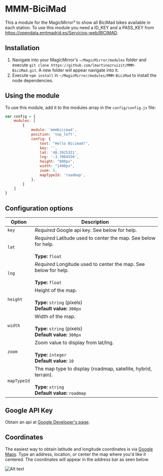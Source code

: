 # MMM-BiciMad
This a module for the MagicMirror² to show all BiciMad bikes available in each station. To use this module you need a ID_KEY and a PASS_KEY from https://opendata.emtmadrid.es/Servicios-web/BICIMAD.

## Installation

1. Navigate into your MagicMirror's `~/MagicMirror/modules` folder and execute `git clone https://github.com/lmartinezruizit/MMM-BiciMad.git`. A new folder will appear navigate into it.
2. Execute `npm install` in `~/MagicMirror/modules/MMM-BiciMad` to install the node dependencies.

## Using the module

To use this module, add it to the modules array in the `config/config.js` file:
```js
var config = {
    modules: [
        {
            module: 'mmmbicimad',
            position: 'top_left',
            config: {
                text: "Hello Bicimad!",
                key: '',
                lat: '40.3925321',
                lng: '-3.7004556',
                height: "800px",
                width: "1400px",
                zoom: 5,
                mapTypeId: 'roadmap',
            },
        }
    ]
}
```

## Configuration options

| Option               | Description
|--------------------- |-----------
| `key`                | *Required* Google api key. See below for help.
| `lat`                | *Required* Latitude used to center the map. See below for help. <br><br>**Type:** `float`
| `lng`                | *Required* Longitude used to center the map. See below for help. <br><br>**Type:** `float`
| `height`             | Height of the map. <br><br>**Type:** `string` (pixels) <br> **Default value:** `300px`
| `width`              | Width of the map. <br><br>**Type:** `string` (pixels) <br> **Default value:** `300px`
| `zoom`               | Zoom value to display from lat/lng. <br><br>**Type:** `integer` <br> **Default value:** `10`
| `mapTypeId`          | The map type to display (roadmap, satellite, hybrid, terrain).  <br><br>**Type:** `string` <br> **Default value:** `roadmap`


## Google API Key

Obtain an api at [Google Developer's page](https://developers.google.com/maps/documentation/javascript/).

## Coordinates

The easiest way to obtain latitude and longitude coordinates is via [Google Maps](https://maps.google.com). Type an address, location, or center the map where you'd like it centered. The coordinates will appear in the address bar as seen below.

![Alt text](/img/coordinates.png "Google Maps coordinates.")
